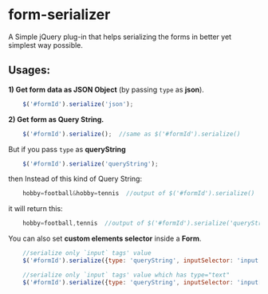 form-serializer
===============

A Simple jQuery plug-in that helps serializing the forms in better yet simplest way possible.

Usages:
-------
**1) Get form data as JSON Object** (by passing `type` as **json**).
```javascript
	$('#formId').serialize('json');
```
**2) Get form as Query String.**

```javascript
	$('#formId').serialize();  //same as $('#formId').serialize()
```
But if you pass `type` as **queryString**
```javascript
	$('#formId').serialize('queryString');
```
then Instead of this kind of Query String: 
```javascript
	hobby=football&hobby=tennis  //output of $('#formId').serialize()
```
it will return this: 
```javascript
	hobby=football,tennis  //output of $('#formId').serialize('queryString')
```
You can also set **custom elements selector** inside a **Form**.
```javascript
	//serialize only `input` tags' value
	$('#formId').serialize({type: 'queryString', inputSelector: 'input'}); 
```
```javascript
	//serialize only `input` tags' value which has type="text"
	$('#formId').serialize({type: 'queryString', inputSelector: 'input[type="text"]'}); 
```